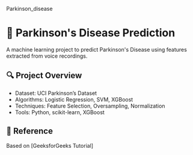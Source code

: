 Parkinson_disease
# 🧠 Parkinson's Disease Prediction

A machine learning project to predict Parkinson's Disease using features extracted from voice recordings.

## 🔍 Project Overview
- Dataset: UCI Parkinson’s Dataset
- Algorithms: Logistic Regression, SVM, XGBoost
- Techniques: Feature Selection, Oversampling, Normalization
- Tools: Python, scikit-learn, XGBoost

## 📌 Reference
Based on [GeeksforGeeks Tutorial]
